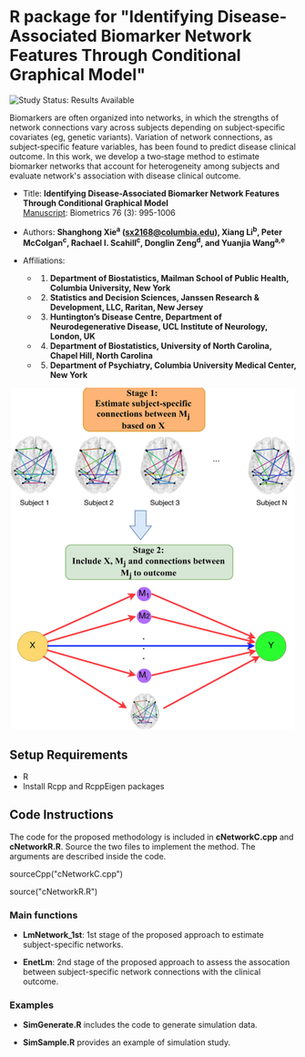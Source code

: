 
# R package for "Identifying Disease-Associated Biomarker Network Features Through Conditional Graphical Model"

<img src="https://img.shields.io/badge/Study%20Status-Results%20Available-yellow.svg" alt="Study Status: Results Available"> 

Biomarkers are often organized into networks, in which the strengths of network connections vary across subjects depending on subject‐specific covariates (eg, genetic variants). Variation of network connections, as subject‐specific feature variables, has been found to predict disease clinical outcome. In this work, we develop a two‐stage method to estimate biomarker networks that account for heterogeneity among subjects and evaluate network's association with disease clinical outcome. 

- Title: **Identifying Disease-Associated Biomarker Network Features Through Conditional Graphical Model**
<br/> [Manuscript](https://onlinelibrary.wiley.com/doi/10.1111/biom.13201): Biometrics 76 (3): 995-1006

- Authors: **Shanghong Xie<sup>a</sup> (sx2168@columbia.edu), Xiang Li<sup>b</sup>,  Peter McColgan<sup>c</sup>,  Rachael I. Scahill<sup>c</sup>,  Donglin Zeng<sup>d</sup>, and Yuanjia Wang<sup>a,e</sup>**

- Affiliations: 
   + 1. **Department of Biostatistics, Mailman School of Public Health, Columbia University, New York**
   + 2. **Statistics and Decision Sciences, Janssen Research & Development, LLC, Raritan, New Jersey**
   + 3. **Huntington’s Disease Centre, Department of Neurodegenerative Disease, UCL Institute of Neurology, London, UK**
   + 4. **Department of Biostatistics, University of North Carolina, Chapel Hill, North Carolina**
   + 5. **Department of Psychiatry, Columbia University Medical Center, New York**
  
<p align="center">
<img src="https://github.com/shanghongxie/Covariate-adjusted-network/blob/master/outline.png" width="500" height="600">
</p>



## Setup Requirements
- R
- Install Rcpp and RcppEigen packages

## Code Instructions

The code for the proposed methodology is included in **cNetworkC.cpp** and **cNetworkR.R**. Source the two files to implement the method. The arguments are described inside the code. 

sourceCpp("cNetworkC.cpp")

source("cNetworkR.R") 

### Main functions

- **LmNetwork_1st**: 1st stage of the proposed approach to estimate subject-specific networks.
 
- **EnetLm**: 2nd stage of the proposed approach to assess the assocation between subject-specific network connections with the clinical outcome.

### Examples
- **SimGenerate.R** includes the code to generate simulation data.

- **SimSample.R** provides an example of simulation study.

